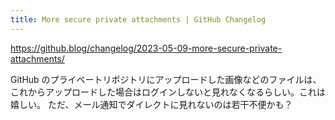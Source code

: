 ```yaml
---
title: More secure private attachments | GitHub Changelog
---
```


https://github.blog/changelog/2023-05-09-more-secure-private-attachments/

GitHub のプライベートリポジトリにアップロードした画像などのファイルは、これからアップロードした場合はログインしないと見れなくなるらしい。これは嬉しい。
ただ、メール通知でダイレクトに見れないのは若干不便かも？
